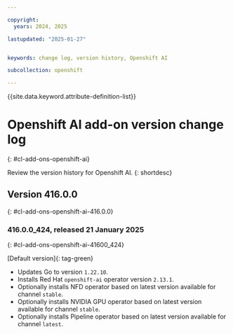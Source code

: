 ```yaml
---

copyright:
  years: 2024, 2025

lastupdated: "2025-01-27"


keywords: change log, version history, Openshift AI

subcollection: openshift

---
```


{{site.data.keyword.attribute-definition-list}}

<!-- The content in this topic is auto-generated except for reuse-snippets indicated with {[ ]}. -->


# Openshift AI add-on version change log
{: #cl-add-ons-openshift-ai}

Review the version history for Openshift AI.
{: shortdesc}



## Version 416.0.0
{: #cl-add-ons-openshift-ai-416.0.0}


### 416.0.0_424, released 21 January 2025
{: #cl-add-ons-openshift-ai-41600_424}

[Default version]{: tag-green}

- Updates Go to version `1.22.10`.
- Installs Red Hat `openshift-ai` operator version `2.13.1`.
- Optionally installs NFD operator based on latest version available for channel `stable`.
- Optionally installs NVIDIA GPU operator based on latest version available for channel `stable`.
- Optionally installs Pipeline operator based on latest version available for channel `latest`.

